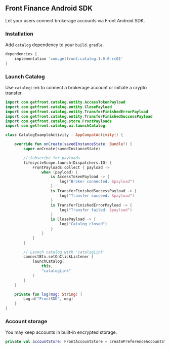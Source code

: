 ## Front Finance Android SDK

Let your users connect brokerage accounts via Front Android SDK.

### Installation

Add `catalog` dependency to your `build.gradle`.
```gradle
dependencies {
    implementation 'com.getfront:catalog:1.0.0-rc01'
}
```

### Launch Catalog

Use `catalogLink` to connect a brokerage account or initiate a crypto transfer.

```kotlin
import com.getfront.catalog.entity.AccessTokenPayload
import com.getfront.catalog.entity.ClosePayload
import com.getfront.catalog.entity.TransferFinishedErrorPayload
import com.getfront.catalog.entity.TransferFinishedSuccessPayload
import com.getfront.catalog.store.FrontPayloads
import com.getfront.catalog.ui.launchCatalog

class CatalogExampleActivity : AppCompatActivity() {

    override fun onCreate(savedInstanceState: Bundle?) {
        super.onCreate(savedInstanceState)

        // Subscribe for payloads
        lifecycleScope.launch(Dispatchers.IO) {
            FrontPayloads.collect { payload ->
                when (payload) {
                    is AccessTokenPayload -> {
                        log("Broker connected. $payload")
                    }
                    is TransferFinishedSuccessPayload -> {
                        log("Transfer succeed. $payload")
                    }
                    is TransferFinishedErrorPayload -> {
                        log("Transfer failed. $payload")
                    }
                    is ClosePayload -> {
                        log("Catalog closed")
                    }
                }
            }
        }

        // Launch catalog with 'catalogLink'
        connectBtn.setOnClickListener {
            launchCatalog(
                this,
                "catalogLink"
            )
        }
    }

    private fun log(msg: String) {
        Log.d("FrontSDK", msg)
    }
}
```

### Account storage

You may keep accounts in built-in encrypted storage.
```kotlin
private val accountStore: FrontAccountStore = createPreferenceAccountStore(context)
```
